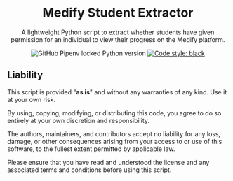 <h1 align="center">Medify Student Extractor</h1>

<p align="center">A lightweight Python script to extract whether students have given permission for an individual to view their progress on the Medify platform.</p>
<p align="center">
<img alt="GitHub Pipenv locked Python version" src="https://img.shields.io/github/pipenv/locked/python-version/nelsonfernandesserrao/MedifyExtractor"> 
<a href="https://github.com/psf/black"><img alt="Code style: black" src="https://img.shields.io/badge/code%20style-black-000000.svg"></a>
</p>

## Liability
This script is provided "**as is**" and without any warranties of any kind. Use it at your own risk. 

By using, copying, modifying, or distributing this code, you agree to do so entirely at your own discretion and responsibility. 

The authors, maintainers, and contributors accept no liability for any loss, damage, or other consequences arising from your access to or use of this software, to the fullest extent permitted by applicable law. 

Please ensure that you have read and understood the license and any associated terms and conditions before using this script.
